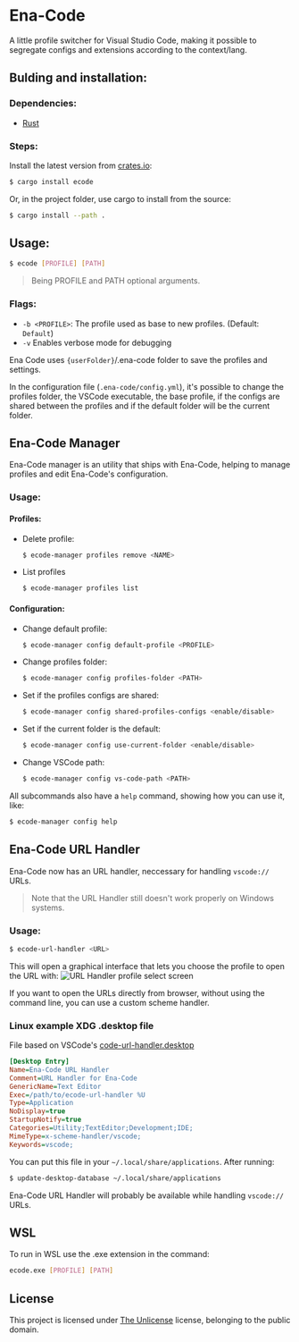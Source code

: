 # Ena-Code

A little profile switcher for Visual Studio Code, making it possible to segregate configs and extensions according to the context/lang.

## Bulding and installation:

### Dependencies:
- [Rust](https://www.rust-lang.org/)

### Steps:
Install the latest version from [crates.io](https://crates.io/crates/ecode):
```sh
$ cargo install ecode
```

Or, in the project folder, use cargo to install from the source:
```sh
$ cargo install --path .
```

## Usage:
```sh
$ ecode [PROFILE] [PATH]
```
> Being PROFILE and PATH optional arguments.

### Flags:
- `-b <PROFILE>`:
    The profile used as base to new profiles. (Default: `Default`)
- `-v`
    Enables verbose mode for debugging

Ena Code uses `{userFolder}`/.ena-code folder to save the profiles and settings.

In the configuration file (`.ena-code/config.yml`), it's possible to change the profiles folder, the VSCode executable, the base profile, if the configs are shared between the profiles and if the default folder will be the current folder.

## Ena-Code Manager
Ena-Code manager is an utility that ships with Ena-Code, helping to manage profiles and edit Ena-Code's configuration.

### Usage:

#### Profiles:
- Delete profile:
    ```sh
    $ ecode-manager profiles remove <NAME>
    ```
- List profiles
    ```sh
    $ ecode-manager profiles list
    ```

#### Configuration:
- Change default profile:
    ```sh
    $ ecode-manager config default-profile <PROFILE>
    ```
- Change profiles folder:
    ```sh
    $ ecode-manager config profiles-folder <PATH>
    ```
- Set if the profiles configs are shared:
    ```sh
    $ ecode-manager config shared-profiles-configs <enable/disable>
    ```
- Set if the current folder is the default:
    ```sh
    $ ecode-manager config use-current-folder <enable/disable>
    ```
- Change VSCode path:
    ```sh
    $ ecode-manager config vs-code-path <PATH>
    ```

All subcommands also have a `help` command, showing how you can use it, like:
```sh
$ ecode-manager config help
```

## Ena-Code URL Handler
Ena-Code now has an URL handler, neccessary for handling `vscode://` URLs.

> Note that the URL Handler still doesn't work properly on Windows systems.

### Usage:
```sh
$ ecode-url-handler <URL>
```

This will open a graphical interface that lets you choose the profile to open the URL with:
![URL Handler profile select screen](https://i.imgur.com/wkWPbWY.png)

If you want to open the URLs directly from browser, without using the command line, you can use a custom scheme handler.

### Linux example XDG .desktop file
File based on VSCode's [code-url-handler.desktop](https://github.com/microsoft/vscode/blob/main/resources/linux/code-url-handler.desktop)
```ini
[Desktop Entry]
Name=Ena-Code URL Handler
Comment=URL Handler for Ena-Code
GenericName=Text Editor
Exec=/path/to/ecode-url-handler %U
Type=Application
NoDisplay=true
StartupNotify=true
Categories=Utility;TextEditor;Development;IDE;
MimeType=x-scheme-handler/vscode;
Keywords=vscode;
```

You can put this file in your `~/.local/share/applications`. After running:
```sh
$ update-desktop-database ~/.local/share/applications
```
Ena-Code URL Handler will probably be available while handling `vscode://` URLs.

## WSL

To run in WSL use the .exe extension in the command:

```sh
ecode.exe [PROFILE] [PATH]
```

## License
This project is licensed under [The Unlicense](https://unlicense.org/) license, belonging to the public domain.
